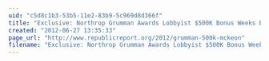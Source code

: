 ```yaml
---
uid: "c5d8c1b3-53b5-11e2-83b9-5c969d8d366f"
title: "Exclusive: Northrop Grumman Awards Lobbyist $500K Bonus Weeks Before Becoming Low-Paid Congressional Staffer Shaping Military Policy | Republic ReportRepublic Report"
created: "2012-06-27 13:35:33"
page_url: "http://www.republicreport.org/2012/grumman-500k-mckeon"
filename: "Exclusive: Northrop Grumman Awards Lobbyist $500K Bonus Weeks Before Becoming Low-Paid Congressional Staffer Shaping Military Policy | Republic ReportRepublic Report.html"
---
```

